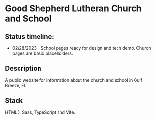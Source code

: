 # Good Shepherd Lutheran Church and School

## Status timeline:

- 02/28/2023 - School pages ready for design and tech demo. Church pages are basic placeholders.

## Description

A public website for information about the church and school in Gulf Breeze, Fl.

## Stack

HTML5, Sass, TypeScript and Vite.
